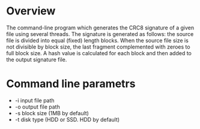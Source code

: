 # Overview
The command-line program which generates the CRC8 signature of a given file using several threads.
The signature is generated as follows: the source file is divided into equal (fixed) length blocks. When the source file size is not divisible by block size, the last fragment complemented with zeroes to full block size. A hash value is calculated for each block and then added to the output signature file. 

# Command line parametrs
 - -i input file path
 - -o output file path
 - -s block size (1MB by default)
 - -t disk type (HDD or SSD. HDD by default)
